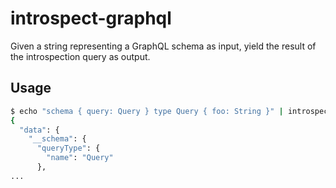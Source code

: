 # introspect-graphql
Given a string representing a GraphQL schema as input, yield the result of the introspection query as output.


## Usage
```sh
$ echo "schema { query: Query } type Query { foo: String }" | introspect-graphql
{
  "data": {
    "__schema": {
      "queryType": {
        "name": "Query"
      },
...
```
